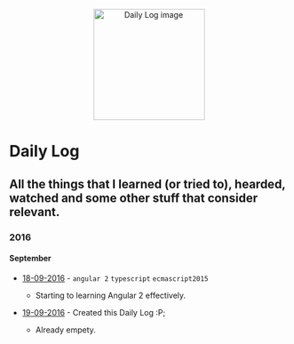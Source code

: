 <p align="center">
  <img src="https://cdn3.iconfinder.com/data/icons/design-flat-icons-vol-2/256/62-512.png" alt="Daily Log image" width="200" />
</p>

# Daily Log

## All the things that I learned (or tried to), hearded, watched and some other stuff that consider relevant. 

### 2016

#### September

- [18-09-2016](https://github.com/EmanoelLopes/daily-log/logs/september/18-09-2016.md) - `angular 2` `typescript` `ecmascript2015`
	- Starting to learning Angular 2 effectively. 

- [19-09-2016](https://github.com/EmanoelLopes/daily-log/logs/september/18-09-2016.md) - Created this Daily Log :P; 
	- Already empety. 